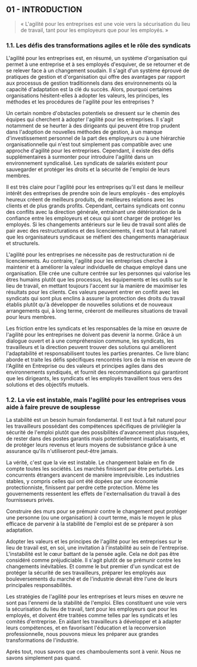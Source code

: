 ## 01 - INTRODUCTION

> « L'agilité pour les entreprises est une voie vers la sécurisation du lieu de
travail, tant pour les employeurs que pour les employés. »

### 1.1. Les défis des transformations agiles et le rôle des syndicats

L'agilité pour les entreprises est, en résumé, un système d'organisation qui permet à une entreprise et à ses employés d'esquiver, de se retourner et de se relever face à un changement soudain. Il s'agit d'un système éprouvé de pratiques de gestion et d'organisation qui offre des avantages par rapport aux processus de gestion traditionnels dans des environnements où la capacité d'adaptation est la clé du succès. Alors, pourquoi certaines organisations hésitent-elles à adopter les valeurs, les principes, les méthodes et les procédures de l'agilité pour les entreprises ?

Un certain nombre d'obstacles potentiels se dressent sur le chemin des équipes qui cherchent à adopter l'agilité pour les entreprises. Il s'agit notamment de se heurter à des dirigeants qui peuvent être trop prudent dans l'adoption de nouvelles méthodes de gestion, à un manque d'investissement personnel de la part des employeurs ou à une hiérarchie organisationnelle qui n'est tout simplement pas compatible avec une approche d'agilité pour les entreprises. Cependant, il existe des défis supplémentaires à surmonter pour introduire l'agilité dans un environnement syndicalisé. Les syndicats de salariés existent pour sauvegarder et protéger les droits et la sécurité de l'emploi de leurs membres.

Il est très claire pour l'agilité pour les entreprises qu'il est dans le meilleur intérêt des entreprises de prendre soin de leurs employés - des employés heureux créent de meilleurs produits, de meilleures relations avec les clients et de plus grands profits. Cependant, certains syndicats ont connu des conflits avec la direction générale, entraînant une détérioration de la confiance entre les employeurs et ceux qui sont charger de protéger les employés. Si les changements antérieurs sur le lieu de travail sont allés de pair avec des restructurations et des licenciements, il est tout à fait naturel que les organisateurs syndicaux se méfient des changements managériaux et structurels.

L'agilité pour les entreprises ne nécessite pas de restructuration ni de licenciements. Au contraire, l'agilité pour les entreprises cherche à maintenir et à améliorer la valeur individuelle de chaque employé dans une organisation. Elle crée une culture centrée sur les personnes qui valorise les êtres humains plutôt que les processus, les équipements et les outils sur le lieu de travail, en mettant toujours l'accent sur la manière de maximiser les résultats pour les clients. Ces valeurs peuvent entrer en conflit avec les syndicats qui sont plus enclins à assurer la protection des droits du travail établis plutôt qu'à développer de nouvelles solutions et de nouveaux arrangements qui, à long terme, créeront de meilleures situations de travail pour leurs membres.

Les friction entre les syndicats et les responsables de la mise en œuvre de l'agilité pour les entreprises ne doivent pas devenir la norme. Grâce à un dialogue ouvert et à une compréhension commune, les syndicats, les travailleurs et la direction peuvent trouver des solutions qui améliorent l'adaptabilité et responsabilisent toutes les parties prenantes. Ce livre blanc aborde et traite les défis spécifiques rencontrés lors de la mise en œuvre de l'Agilité en Entreprise ou des valeurs et principes agiles dans des environnements syndiqués, et fournit des recommandations qui garantiront que les dirigeants, les syndicats et les employés travaillent tous vers des solutions et des objectifs mutuels.

### 1.2. La vie est instable, mais l'agilité pour les entreprises vous aide à faire preuve de souplesse

La stabilité est un besoin humain fondamental. Il est tout à fait naturel pour les travailleurs possédant des compétences spécifiques de privilégier la sécurité de l'emploi plutôt que des possibilités d'avancement plus risquées, de rester dans des postes garantis mais potentiellement insatisfaisants, et de protéger leurs revenus et leurs moyens de subsistance grâce à une assurance qu'ils n'utiliseront peut-être jamais.

La vérité, c'est que la vie est instable. Le changement balaie en fin de compte toutes les sociétés. Les marchés finissent par être perturbés. Les concurrents étrangers avancent de manière imprévisible. Les industries stables, y compris celles qui ont été dopées par une économie protectionniste, finissent par perdre cette protection. Même les gouvernements ressentent les effets de l'externalisation du travail à des fournisseurs privés.

Construire des murs pour se prémunir contre le changement peut protéger une personne (ou une organisation) à court terme, mais le moyen le plus efficace de parvenir à la stabilité de l'emploi est de se préparer à son adaptation.

Adopter les valeurs et les principes de l'agilité pour les entreprises sur le lieu de travail est, en soi, une invitation à l'instabilité au sein de l'entreprise. L'instabilité est le cœur battant de la pensée agile. Cela ne doit pas être considéré comme préjudiciable. Il s'agit plutôt de se prémunir contre les changements inévitables. Et comme le but premier d'un syndicat est de protéger la sécurité de ses travailleurs, préparer les employés aux bouleversements du marché et de l'industrie devrait être l'une de leurs principales responsabilités.

Les stratégies de l'agilité pour les entreprises et leurs mises en œuvre ne sont pas l'ennemi de la stabilité de l'emploi. Elles constituent une voie vers la sécurisation du lieu de travail, tant pour les employeurs que pour les employés, et doivent être traitées comme telles par les syndicats et les comités d'entreprise. En aidant les travailleurs à développer et à adapter leurs compétences, et en favorisant l'éducation et la reconversion professionnelle, nous pouvons mieux les préparer aux grandes transformations de l'industrie.

Après tout, nous savons que ces chamboulements sont à venir. Nous ne savons simplement pas quand.
